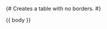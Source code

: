{# Creates a table with no borders. #}
<div {{ attrs | default(value=[]) | join(sep=" ") }} class="borderless">

{{ body }}

</div>
